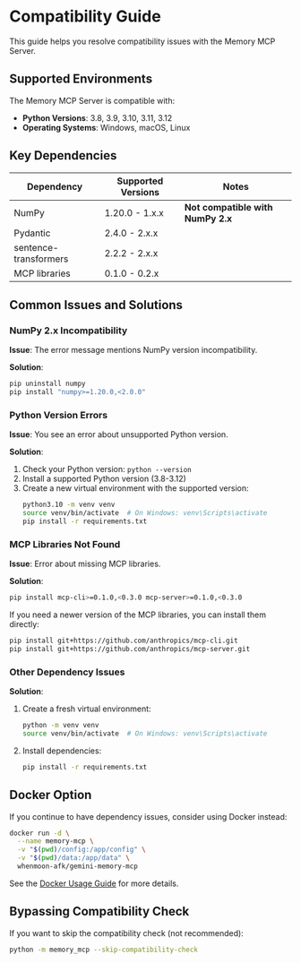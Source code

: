 # Compatibility Guide

This guide helps you resolve compatibility issues with the Memory MCP Server.

## Supported Environments

The Memory MCP Server is compatible with:

- **Python Versions**: 3.8, 3.9, 3.10, 3.11, 3.12
- **Operating Systems**: Windows, macOS, Linux

## Key Dependencies

| Dependency | Supported Versions | Notes |
|------------|-------------------|-------|
| NumPy | 1.20.0 - 1.x.x | **Not compatible with NumPy 2.x** |
| Pydantic | 2.4.0 - 2.x.x | |
| sentence-transformers | 2.2.2 - 2.x.x | |
| MCP libraries | 0.1.0 - 0.2.x | |

## Common Issues and Solutions

### NumPy 2.x Incompatibility

**Issue**: The error message mentions NumPy version incompatibility.

**Solution**:
```bash
pip uninstall numpy
pip install "numpy>=1.20.0,<2.0.0"
```

### Python Version Errors

**Issue**: You see an error about unsupported Python version.

**Solution**:
1. Check your Python version: `python --version`
2. Install a supported Python version (3.8-3.12)
3. Create a new virtual environment with the supported version:
   ```bash
   python3.10 -m venv venv
   source venv/bin/activate  # On Windows: venv\Scripts\activate
   pip install -r requirements.txt
   ```

### MCP Libraries Not Found

**Issue**: Error about missing MCP libraries.

**Solution**:
```bash
pip install mcp-cli>=0.1.0,<0.3.0 mcp-server>=0.1.0,<0.3.0
```

If you need a newer version of the MCP libraries, you can install them directly:
```bash
pip install git+https://github.com/anthropics/mcp-cli.git
pip install git+https://github.com/anthropics/mcp-server.git
```

### Other Dependency Issues

**Solution**:
1. Create a fresh virtual environment:
   ```bash
   python -m venv venv
   source venv/bin/activate  # On Windows: venv\Scripts\activate
   ```

2. Install dependencies:
   ```bash
   pip install -r requirements.txt
   ```

## Docker Option

If you continue to have dependency issues, consider using Docker instead:

```bash
docker run -d \
  --name memory-mcp \
  -v "$(pwd)/config:/app/config" \
  -v "$(pwd)/data:/app/data" \
  whenmoon-afk/gemini-memory-mcp
```

See the [Docker Usage Guide](docker_usage.md) for more details.

## Bypassing Compatibility Check

If you want to skip the compatibility check (not recommended):

```bash
python -m memory_mcp --skip-compatibility-check
```